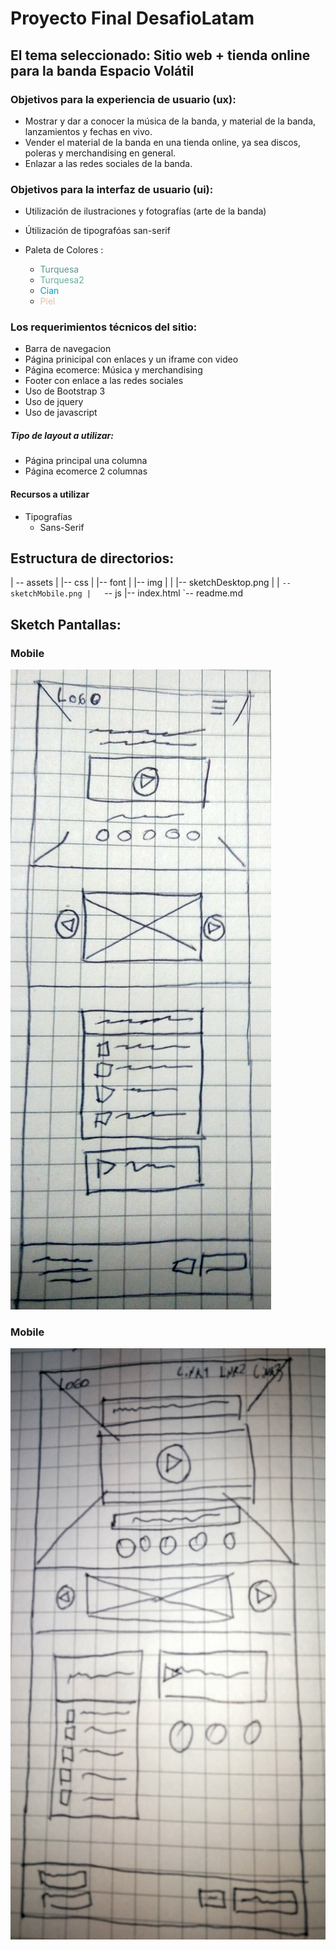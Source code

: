 # Proyecto Final DesafioLatam

## El tema seleccionado: Sitio web + tienda online para la banda Espacio Volátil 


### Objetivos para la experiencia de usuario (ux):

- Mostrar y dar a conocer la música de la banda, y material de la banda, lanzamientos y fechas en vivo.
- Vender el material de la banda en una tienda online, ya sea discos, poleras y merchandising en general.
- Enlazar a las redes sociales de la banda.

### Objetivos para la interfaz de usuario (ui):

- Utilización de ilustraciones y fotografías 
  (arte de la banda)

- Útilización de tipografóas san-serif
- Paleta de Colores :

  - <span style="color:#5a958e">Turquesa</span> 
  - <span style="color:#66af9f">Turquesa2</span>
  - <span style="color:#00a1c6 ">Cian</span>
  - <span style="color:#E5BFA4"> Piel</span>  


### Los requerimientos técnicos del sitio:
- Barra de navegacion
- Página prinicipal con enlaces y un iframe con video 
- Página ecomerce: Música y merchandising
- Footer con enlace a las redes sociales
- Uso de Bootstrap 3
- Uso de jquery
- Uso de javascript

##### Tipo de layout a utilizar:

- Página principal una columna
- Página ecomerce 2 columnas

#### Recursos a utilizar

- Tipografías
  - Sans-Serif

## Estructura de directorios:
|
-- assets
|   |-- css
|   |-- font
|   |-- img
|   |   |-- sketchDesktop.png
|   |   `-- sketchMobile.png
|   `-- js
|-- index.html
`-- readme.md

## Sketch Pantallas:

### Mobile
![alt text](assets/img/sketchMobile.png?raw=true "SketchDesktop")

### Mobile
![alt text](assets/img/sketchDesktop.png?raw=true "SketchDesktop")